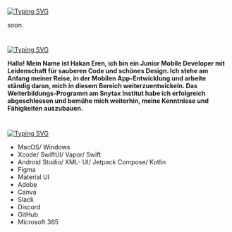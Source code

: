 #

[![Typing SVG](https://readme-typing-svg.demolab.com?font=Silkscreen&size=29&pause=1000&color=639DD5&repeat=false&width=435&lines=meine+projekte)](https://git.io/typing-svg)

soon.

#

[![Typing SVG](https://readme-typing-svg.demolab.com?font=Silkscreen&size=29&pause=1000&color=639DD5&repeat=false&width=435&lines=%C3%BCber+mich+)](https://git.io/typing-svg)

**Hallo! Mein Name ist Hakan Eren, ich bin ein Junior Mobile Developer mit Leidenschaft für sauberen Code und schönes Design. Ich stehe am Anfang meiner Reise, in der Mobilen App-Entwicklung und arbeite ständig daran, mich in diesem Bereich weiterzuentwickeln. Das Weiterbildungs-Programm am Snytax Institut habe ich erfolgreich abgeschlossen und bemühe mich weiterhin, meine Kenntnisse und Fähigkeiten auszubauen.**

#

[![Typing SVG](https://readme-typing-svg.demolab.com?font=Silkscreen&size=29&pause=1000&color=639DD5&repeat=false&width=435&lines=tech+stack)](https://git.io/typing-svg)

- MacOS/ Windows
- Xcode/ SwiftUI/ Vapor/ Swift  
- Android Studio/ XML- UI/ Jetpack Compose/ Kotlin 
- Figma
- Material UI 
- Adobe
- Canva
- Slack
- Discord
- GitHub 
- Microsoft 365



